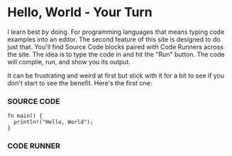 # Hello, World - Your Turn

I learn best by doing. For programming
languages that means typing code examples
into an editor. The second feature of this
site is designed to do just that. You'll
find Source Code blocks paired with Code
Runners across the site. The idea is to
type the code in and hit the "Run" button.
The code will complie, run, and show you
its output.

It can be frustrating and weird at first
but stick with it for a bit to see if
you don't start to see the benefit. Here's
the first one:

### SOURCE CODE

```rust, noplayground, EXAMPLE1
fn main() {
  println!("Hello, World");
}
```

### CODE RUNNER

```rust, editable, CODE1

```
